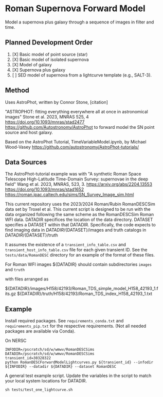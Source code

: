 # Roman Supernova Forward Model

Model a supernova plus galaxy through a sequence of images in filter and time.

## Planned Development Order
1. [X] Basic model of point source (star)
2. [X] Basic model of isolated supernova
3. [X] Model of galaxy
4. [X] Supernova plus galaxy
5. [ ] SED model of supernova from a lightcurve template (e.g., SALT-3).

## Method
Uses AstroPhot, written by Connor Stone, 
[citation]

"ASTROPHOT: fitting everything everywhere all at once in astronomical images"
Stone et al. 2023, MNRAS 525, 4
https://doi.org/10.1093/mnras/stad2477
https://github.com/Autostronomy/AstroPhot
to forward model the SN point source and host galaxy.

Based on the AstroPhot Tutorial, TimeVariableModel.ipynb, by Michael Wood-Vasey
https://github.com/autostronomy/AstroPhot-tutorials/

## Data Sources
The AstroPhot-tutorial example was with 
"A synthetic Roman Space Telescope High-Latitude Time-Domain Survey: supernovae in the deep field"
Wang et al. 2023, MNRAS, 523, 3.
https://arxiv.org/abs/2204.13553
https://doi.org/10.1093/mnras/stad1652
https://roman.ipac.caltech.edu/sims/SN_Survey_Image_sim.html

This current repository uses the 2023/2024 Roman/Rubin RomanDESCSim data set by Troxel et al.
This current script is designed to be run with the data organized following the same scheme as the RomanDESCSim Roman WFI data.
DATADIR specifices the location of the data directory.
DATASET specifies a DATASET within that DATADIR.
Specifically, the code expects to find imaging data in
${DATADIR}/${DATASET}/images
and truth catalogs in
${DATADIR}/${DATASET}/truth

It assumes the existence of a `transient_info_table.csv` and `transient_host_info_table.csv` file for each given transient ID.  See the `tests/data/RomanDESC` directory for an example of the format of these files.

For Roman WFI images
${DATADIR} should contain subdirectories `images` and `truth`

with files arranged as

${DATADIR}/images/H158/42193/Roman_TDS_simple_model_H158_42193_1.fits.gz
${DATADIR}/truth/H158/42193/Roman_TDS_index_H158_42193_1.txt

## Example
Install required packages.  See `requirements_conda.txt` and `requirements_pip.txt` for the respective requirements.  (Not all needed packages are available via Conda).


On NERSC
```
INFODIR=/pscratch/sd/w/wmwv/RomanDESCSims
DATADIR=/pscratch/sd/w/wmwv/RomanDESCSims
transient_id=30328322
python RomanDESCForwardModelLightcurves.py ${transient_id} --infodir ${INFODIR} --datadir ${DATADIR} --dataset RomanDESC
```

A general test example script.  Update the variables in the script to match your local system locations for DATADIR.
```
sh tests/test_one_lightcurve.sh
```
